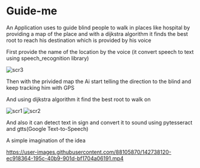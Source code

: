 # Guide-me
An Application uses to guide blind people to walk in places like hospital by providing a map of the place and with a dijkstra algorithm it finds the best root to reach his destination which is provided by his voice 


First provide the name of the location by the voice  (it convert speech to text using speech_recognition library)

![scr3](https://user-images.githubusercontent.com/88105870/142742336-cb59da32-f0ed-4cdf-bf2d-b872e1773fdd.jpg)

Then with the privided map the Ai start telling the direction to the blind and keep tracking him with GPS 

And using dijkstra algorithm it find the best root to walk on 

![scr1](https://user-images.githubusercontent.com/88105870/142742345-04f95806-f776-4ffb-9884-8e0eca919ced.jpg)
![scr2](https://user-images.githubusercontent.com/88105870/142742347-3360c136-7185-48a5-a173-422213a0fa98.jpg)

And also it can detect text in sign and convert it to sound using pytesseract and gtts(Google Text-to-Speech)

A simple imagination of the idea 


https://user-images.githubusercontent.com/88105870/142738120-ec918364-195c-40b9-901d-bf1704a06191.mp4


